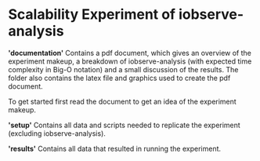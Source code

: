 # Scalability Experiment of iobserve-analysis

**'documentation'**
Contains a pdf document, which gives an overview of the experiment makeup, a breakdown of iobserve-analysis (with expected time complexity in Big-O notation) and a small discussion of the results.
The folder also contains the latex file and graphics used to create the pdf document.

To get started first read the document to get an idea of the experiment makeup.

**'setup'**
Contains all data and scripts needed to replicate the experiment (excluding iobserve-analysis).

**'results'**
Contains all data that resulted in running the experiment.
